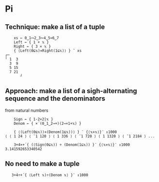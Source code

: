 # Pi

## Technique: make a list of a tuple

```apl
    xs ← 0‿1∾2‿3∾4‿5≍6‿7
    Left ← { 1 + 𝕩 }
    Right ← { 3 × 𝕩 }
    { ⟨Left(0⊑𝕩)⋄Right(1⊑𝕩)⟩ } ˘ xs
┌─      
╵ 1  3  
  3  9  
  5 15  
  7 21  
       ┘
```

## Approach: make a list of a sigh-alternating sequence and the denominators
from natural numbers

```apl
    Sign ← { 1-2×2|𝕩 }
    Denom ← { ×´(0‿1‿2⊸+)(2⊸×1+𝕩) }

    { ⟨(Left(0⊑𝕩))⋄(Denom(1⊑𝕩))⟩ } ¨ {⟨𝕩⋄𝕩⟩}¨ ↕1000
⟨ ⟨ 1 24 ⟩ ⟨ ¯1 120 ⟩ ⟨ 1 336 ⟩ ⟨ ¯1 720 ⟩ ⟨ 1 1320 ⟩ ⟨ ¯1 2184 ⟩ ...

    3+4×+´{ (⟨Sign(0⊑𝕩)) ÷ (Denom(1⊑𝕩)) }¨ {⟨𝕩⋄𝕩⟩}¨ ↕1000
3.141592653340542
```

## No need to make a tuple

```apl
   3+4÷+´{ ⟨Left 𝕩)÷(Denom 𝕩⟩ }¨ ↕1000
```